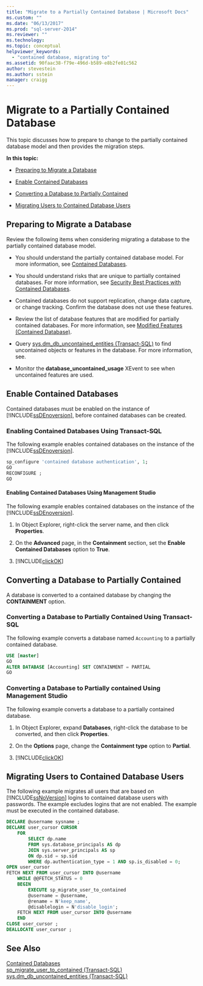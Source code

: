 ```yaml
---
title: "Migrate to a Partially Contained Database | Microsoft Docs"
ms.custom: ""
ms.date: "06/13/2017"
ms.prod: "sql-server-2014"
ms.reviewer: ""
ms.technology: 
ms.topic: conceptual
helpviewer_keywords: 
  - "contained database, migrating to"
ms.assetid: 90faac38-f79e-496d-b589-e8b2fe01c562
author: stevestein
ms.author: sstein
manager: craigg
---
```

# Migrate to a Partially Contained Database
  This topic discusses how to prepare to change to the partially contained database model and then provides the migration steps.  
  
 **In this topic:**  
  
-   [Preparing to Migrate a Database](#prepare)  
  
-   [Enable Contained Databases](#enable)  
  
-   [Converting a Database to Partially Contained](#convert)  
  
-   [Migrating Users to Contained Database Users](#users)  
  
##  <a name="prepare"></a> Preparing to Migrate a Database  
 Review the following items when considering migrating a database to the partially contained database model.  
  
-   You should understand the partially contained database model. For more information, see [Contained Databases](contained-databases.md).  
  
-   You should understand risks that are unique to partially contained databases. For more information, see [Security Best Practices with Contained Databases](security-best-practices-with-contained-databases.md).  
  
-   Contained databases do not support replication, change data capture, or change tracking. Confirm the database does not use these features.  
  
-   Review the list of database features that are modified for partially contained databases. For more information, see [Modified Features &#40;Contained Database&#41;](modified-features-contained-database.md).  
  
-   Query [sys.dm_db_uncontained_entities &#40;Transact-SQL&#41;](/sql/relational-databases/system-dynamic-management-views/sys-dm-db-uncontained-entities-transact-sql) to find uncontained objects or features in the database. For more information, see.  
  
-   Monitor the **database_uncontained_usage** XEvent to see when uncontained features are used.  
  
##  <a name="enable"></a> Enable Contained Databases  
 Contained databases must be enabled on the instance of [!INCLUDE[ssDEnoversion](../../includes/ssdenoversion-md.md)], before contained databases can be created.  
  
### Enabling Contained Databases Using Transact-SQL  
 The following example enables contained databases on the instance of the [!INCLUDE[ssDEnoversion](../../includes/ssdenoversion-md.md)].  
  
```sql  
sp_configure 'contained database authentication', 1;  
GO  
RECONFIGURE ;  
GO  
```  
  
#### Enabling Contained Databases Using Management Studio  
 The following example enables contained databases on the instance of the [!INCLUDE[ssDEnoversion](../../includes/ssdenoversion-md.md)].  
  
1.  In Object Explorer, right-click the server name, and then click **Properties**.  
  
2.  On the **Advanced** page, in the **Containment** section, set the **Enable Contained Databases** option to **True**.  
  
3.  [!INCLUDE[clickOK](../../../includes/clickok-md.md)]  
  
##  <a name="convert"></a> Converting a Database to Partially Contained  
 A database is converted to a contained database by changing the **CONTAINMENT** option.  
  
### Converting a Database to Partially Contained Using Transact-SQL  
 The following example converts a database named `Accounting` to a partially contained database.  
  
```sql  
USE [master]  
GO  
ALTER DATABASE [Accounting] SET CONTAINMENT = PARTIAL  
GO  
```  
  
### Converting a Database to Partially contained Using Management Studio  
 The following example converts a database to a partially contained database.  
  
1.  In Object Explorer, expand **Databases**, right-click the database to be converted, and then click **Properties**.  
  
2.  On the **Options** page, change the **Containment type** option to **Partial**.  
  
3.  [!INCLUDE[clickOK](../../../includes/clickok-md.md)]  
  
##  <a name="users"></a> Migrating Users to Contained Database Users  
 The following example migrates all users that are based on [!INCLUDE[ssNoVersion](../../includes/ssnoversion-md.md)] logins to contained database users with passwords. The example excludes logins that are not enabled. The example must be executed in the contained database.  
  
```sql  
DECLARE @username sysname ;  
DECLARE user_cursor CURSOR  
    FOR   
        SELECT dp.name   
        FROM sys.database_principals AS dp  
        JOIN sys.server_principals AS sp   
        ON dp.sid = sp.sid  
        WHERE dp.authentication_type = 1 AND sp.is_disabled = 0;  
OPEN user_cursor  
FETCH NEXT FROM user_cursor INTO @username  
    WHILE @@FETCH_STATUS = 0  
    BEGIN  
        EXECUTE sp_migrate_user_to_contained   
        @username = @username,  
        @rename = N'keep_name',  
        @disablelogin = N'disable_login';  
    FETCH NEXT FROM user_cursor INTO @username  
    END  
CLOSE user_cursor ;  
DEALLOCATE user_cursor ;  
```  
  
## See Also  
 [Contained Databases](contained-databases.md)   
 [sp_migrate_user_to_contained &#40;Transact-SQL&#41;](/sql/relational-databases/system-stored-procedures/sp-migrate-user-to-contained-transact-sql)   
 [sys.dm_db_uncontained_entities &#40;Transact-SQL&#41;](/sql/relational-databases/system-dynamic-management-views/sys-dm-db-uncontained-entities-transact-sql)  
  
  
